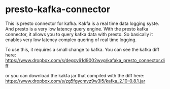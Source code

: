 presto-kafka-connector
======================

This is presto connector for kafka. Kakfa is a real time data logging syste. And presto is a very low latency query engine. With the presto kafka connector, it allows you to query kafka data with presto. So basically it enables very low latency complex quering of real time logging.

To use this, it requires a small change to kafka. You can see the kafka diff here: https://www.dropbox.com/s/degcv61d9002wvg/kafaka_presto_connector.diff

or you can download the kakfa jar that compiled with the diff here: https://www.dropbox.com/s/zg5fgycmvz9w3l5/kafka_2.10-0.8.1.jar

